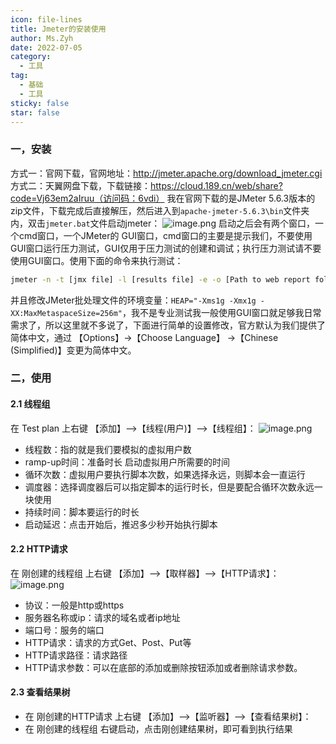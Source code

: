 ```yaml
---
icon: file-lines
title: Jmeter的安装使用
author: Ms.Zyh
date: 2022-07-05
category:
  - 工具
tag:
  - 基础
  - 工具
sticky: false
star: false
---
```


### 一，安装
方式一：官网下载，官网地址：http://jmeter.apache.org/download_jmeter.cgi
方式二：天翼网盘下载，下载链接：https://cloud.189.cn/web/share?code=Vj63em2aIruu（访问码：6vdi）
我在官网下载的是JMeter 5.6.3版本的zip文件，下载完成后直接解压，然后进入到`apache-jmeter-5.6.3\bin`文件夹内，双击`jmeter.bat`文件启动jmeter：
![image.png](http://img.zouyh.top/article-img/202501261614708.png)
启动之后会有两个窗口，一个cmd窗口，一个JMeter的 GUI窗口，cmd窗口的主要是提示我们，不要使用GUI窗口运行压力测试，GUI仅用于压力测试的创建和调试；执行压力测试请不要使用GUI窗口。使用下面的命令来执行测试：
```sh
jmeter -n -t [jmx file] -l [results file] -e -o [Path to web report folder]
```
并且修改JMeter批处理文件的环境变量：`HEAP="-Xms1g -Xmx1g -XX:MaxMetaspaceSize=256m"`，我不是专业测试我一般使用GUI窗口就足够我日常需求了，所以这里就不多说了，下面进行简单的设置修改，官方默认为我们提供了简体中文，通过 【Options】->【Choose Language】 ->【Chinese (Simplified)】变更为简体中文。

### 二，使用
#### 2.1 线程组
在 Test plan 上右键 【添加】-->【线程(用户)】-->【线程组】：
![image.png](http://img.zouyh.top/article-img/202501261627610.png)

- 线程数：指的就是我们要模拟的虚拟用户数
- ramp-up时间：准备时长 启动虚拟用户所需要的时间
- 循环次数：虚拟用户要执行脚本次数，如果选择永远，则脚本会一直运行
- 调度器：选择调度器后可以指定脚本的运行时长，但是要配合循环次数永远一块使用
- 持续时间：脚本要运行的时长
- 启动延迟：点击开始后，推迟多少秒开始执行脚本
#### 2.2 HTTP请求
在 刚创建的线程组 上右键 【添加】-->【取样器】-->【HTTP请求】：
![image.png](http://img.zouyh.top/article-img/202501261644040.png)
- 协议：一般是http或https
- 服务器名称或ip：请求的域名或者ip地址
- 端口号：服务的端口
- HTTP请求：请求的方式Get、Post、Put等
- HTTP请求路径：请求路径
- HTTP请求参数：可以在底部的添加或删除按钮添加或者删除请求参数。
#### 2.3 查看结果树
-  在 刚创建的HTTP请求 上右键 【添加】-->【监听器】-->【查看结果树】：
- 在 刚创建的线程组 右键启动，点击刚创建结果树，即可看到执行结果

